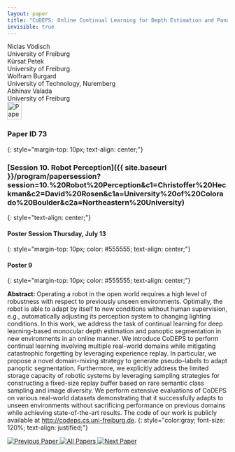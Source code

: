 ```yaml
---
layout: paper
title: "CoDEPS: Online Continual Learning for Depth Estimation and Panoptic Segmentation"
invisible: true
---
```

<div class="paper-authors">
<div class="paper-author-box">
    <div class="paper-author-name">Niclas Vödisch</div>
    <div class="paper-author-uni">University of Freiburg</div>
</div>
<div class="paper-author-box">
    <div class="paper-author-name">Kürsat Petek</div>
    <div class="paper-author-uni">University of Freiburg</div>
</div>
<div class="paper-author-box">
    <div class="paper-author-name">Wolfram Burgard</div>
    <div class="paper-author-uni">University of Technology, Nuremberg</div>
</div>
<div class="paper-author-box">
    <div class="paper-author-name">Abhinav Valada</div>
    <div class="paper-author-uni">University of Freiburg</div>
</div>

</div><div class="paper-pdf">
<div> <a href="http://www.roboticsproceedings.org/rss19/p073.pdf"><img src="{{ site.baseurl }}/images/paper_link.png" alt="Paper Website" width = "33"  height = "40"/></a> </div>
</div>

### Paper ID 73
{: style="margin-top: 10px; text-align: center;"}

### [Session 10. Robot Perception]({{ site.baseurl }}/program/papersession?session=10.%20Robot%20Perception&c1=Christoffer%20Heckman&c2=David%20Rosen&c1a=University%20of%20Colorado%20Boulder&c2a=Northeastern%20University)
{: style="text-align: center;"}

#### Poster Session Thursday, July 13
{: style="margin-top: 10px; color: #555555; text-align: center;"}

#### Poster 9
{: style="margin-top: 10px; color: #555555; text-align: center;"}

<b style="color: black;">Abstract: </b>Operating a robot in the open world requires a high level of robustness with respect to previously unseen environments. Optimally, the robot is able to adapt by itself to new conditions without human supervision, e.g., automatically adjusting its perception system to changing lighting conditions. In this work, we address the task of continual learning for deep learning-based monocular depth estimation and panoptic segmentation in new environments in an online manner. We introduce CoDEPS to perform continual learning involving multiple real-world domains while mitigating catastrophic forgetting by leveraging experience replay. In particular, we propose a novel domain-mixing strategy to generate pseudo-labels to adapt panoptic segmentation. Furthermore, we explicitly address the limited storage capacity of robotic systems by leveraging sampling strategies for constructing a fixed-size replay buffer based on rare semantic class sampling and image diversity. We perform extensive evaluations of CoDEPS on various real-world datasets demonstrating that it successfully adapts to unseen environments without sacrificing performance on previous domains while achieving state-of-the-art results. The code of our work is publicly available at http://codeps.cs.uni-freiburg.de.
{: style="color:gray; font-size: 120%; text-align: justified;"}


<div class="paper-menu">
<a href="{{ site.baseurl }}/program/papers/072/"> <img src="{{ site.baseurl }}/images/previous_paper_icon.png" alt="Previous Paper" title="Previous Paper"/> </a>
<a href="{{ site.baseurl }}/program/papers"><img src="{{ site.baseurl }}/images/overview_icon.png" alt="All Papers" title="All Papers"/> </a>
<a href="{{ site.baseurl }}/program/papers/074/"> <img src="{{ site.baseurl }}/images/next_paper_icon.png" alt="Next Paper" title="Next Paper"/> </a>

</div>

